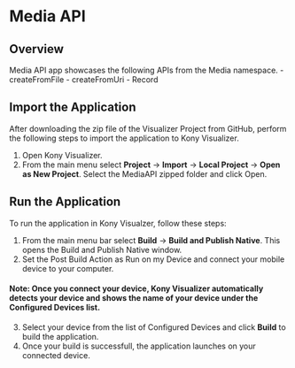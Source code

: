 # Media API
<h2>Overview</h2>
Media API app showcases the following APIs from the Media namespace.
- createFromFile
- createFromUri
- Record

## Import the Application
After downloading the zip file of the Visualizer Project from GitHub, perform the following steps to import the application to Kony Visualizer.
1. Open Kony Visualizer.
2. From the main menu select **Project** → **Import** → **Local Project** → **Open as New Project**. Select the MediaAPI zipped folder and click Open.

## Run the Application
To run the application in Kony Visualzer, follow these steps:
1. From the main menu bar select **Build** → **Build and Publish Native**. This opens the Build and Publish Native window.
2. Set the Post Build Action as Run on my Device and connect your mobile device to your computer.</br>
#### Note: Once you connect your device, Kony Visualizer automatically detects your device and shows the name of your device under the Configured Devices list.
3. Select your device from the list of Configured Devices and click **Build** to build the application.
4. Once your build is successfull, the application launches on your connected device.
